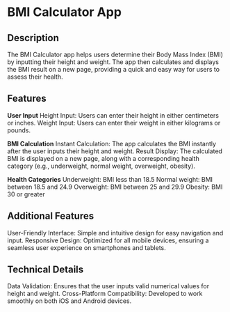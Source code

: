 # BMI Calculator App

## Description
The BMI Calculator app helps users determine their Body Mass Index (BMI) by inputting their height and weight. The app then calculates and displays the BMI result on a new page, providing a quick and easy way for users to assess their health.

## Features
**User Input**
Height Input: Users can enter their height in either centimeters or inches.
Weight Input: Users can enter their weight in either kilograms or pounds.

**BMI Calculation**
Instant Calculation: The app calculates the BMI instantly after the user inputs their height and weight.
Result Display: The calculated BMI is displayed on a new page, along with a corresponding health category (e.g., underweight, normal weight, overweight, obesity).

**Health Categories**
Underweight: BMI less than 18.5
Normal weight: BMI between 18.5 and 24.9
Overweight: BMI between 25 and 29.9
Obesity: BMI 30 or greater

## Additional Features
User-Friendly Interface: Simple and intuitive design for easy navigation and input.
Responsive Design: Optimized for all mobile devices, ensuring a seamless user experience on smartphones and tablets.

## Technical Details
Data Validation: Ensures that the user inputs valid numerical values for height and weight.
Cross-Platform Compatibility: Developed to work smoothly on both iOS and Android devices.
